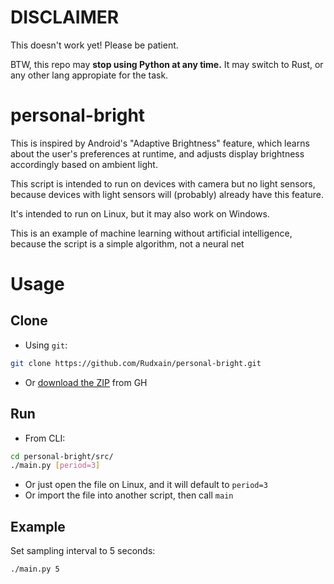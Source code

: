 # DISCLAIMER
This doesn't work yet! Please be patient.

BTW, this repo may **stop using Python at any time.** It may switch to Rust, or any other lang appropiate for the task.

# personal-bright
This is inspired by Android's "Adaptive Brightness" feature, which learns about the user's preferences at runtime, and adjusts display brightness accordingly based on ambient light.

This script is intended to run on devices with camera but no light sensors, because devices with light sensors will (probably) already have this feature.

It's intended to run on Linux, but it may also work on Windows.

This is an example of machine learning without artificial intelligence, because the script is a simple algorithm, not a neural net

# Usage
## Clone
- Using `git`:
```sh
git clone https://github.com/Rudxain/personal-bright.git
```
- Or [download the ZIP](https://github.com/Rudxain/personal-bright/archive/refs/heads/main.zip) from GH

## Run
- From CLI:
```sh
cd personal-bright/src/
./main.py [period=3]
```
- Or just open the file on Linux, and it will default to `period=3`
- Or import the file into another script, then call `main`

## Example
Set sampling interval to 5 seconds:
```sh
./main.py 5
```
